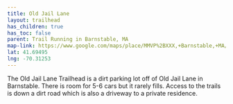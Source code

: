 ```yaml
---
title: Old Jail Lane
layout: trailhead
has_children: true
has_toc: false
parent: Trail Running in Barnstable, MA
map-link: https://www.google.com/maps/place/MMVP%2BXXX,+Barnstable,+MA/
lat: 41.69495
lng: -70.31253
---
```

The Old Jail Lane Trailhead is a dirt parking lot off of Old Jail Lane in Barnstable. There is room for 5-6 cars but it rarely fills. Access to the trails is down a dirt road which is also a driveway to a private residence.
